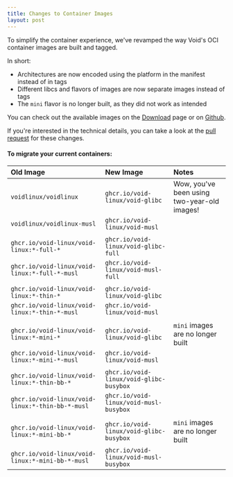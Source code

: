 ```yaml
---
title: Changes to Container Images
layout: post
---
```


To simplify the container experience, we've revamped the way Void's OCI container images are built and tagged.

In short:

- Architectures are now encoded using the platform in the manifest instead of in tags
- Different libcs and flavors of images are now separate images instead of tags
- The `mini` flavor is no longer built, as they did not work as intended

You can check out the available images on the [Download](/download/#containers) page or on [Github](https://github.com/orgs/void-linux/packages?repo_name=void-containers).

If you're interested in the technical details, you can take a look at the [pull request](https://github.com/void-linux/void-docker/pull/11) for these changes.

#### **To migrate your current containers:**

| Old Image | New Image | Notes |
|:----------|:----------|:------|
| `voidlinux/voidlinux` | `ghcr.io/void-linux/void-glibc` | Wow, you've been using two-year-old images! |
| `voidlinux/voidlinux-musl` | `ghcr.io/void-linux/void-musl` | |
| | | |
| `ghcr.io/void-linux/void-linux:*-full-*` | `ghcr.io/void-linux/void-glibc-full` | |
| `ghcr.io/void-linux/void-linux:*-full-*-musl` | `ghcr.io/void-linux/void-musl-full` | |
| | | |
| `ghcr.io/void-linux/void-linux:*-thin-*` | `ghcr.io/void-linux/void-glibc` | |
| `ghcr.io/void-linux/void-linux:*-thin-*-musl` | `ghcr.io/void-linux/void-musl` | |
| | | |
| `ghcr.io/void-linux/void-linux:*-mini-*` | `ghcr.io/void-linux/void-glibc` | `mini` images are no longer built |
| `ghcr.io/void-linux/void-linux:*-mini-*-musl` | `ghcr.io/void-linux/void-musl` | |
| | | |
| `ghcr.io/void-linux/void-linux:*-thin-bb-*` | `ghcr.io/void-linux/void-glibc-busybox` | |
| `ghcr.io/void-linux/void-linux:*-thin-bb-*-musl` | `ghcr.io/void-linux/void-musl-busybox` | |
| | | |
| `ghcr.io/void-linux/void-linux:*-mini-bb-*` | `ghcr.io/void-linux/void-glibc-busybox` | `mini` images are no longer built |
| `ghcr.io/void-linux/void-linux:*-mini-bb-*-musl` | `ghcr.io/void-linux/void-musl-busybox` | |
